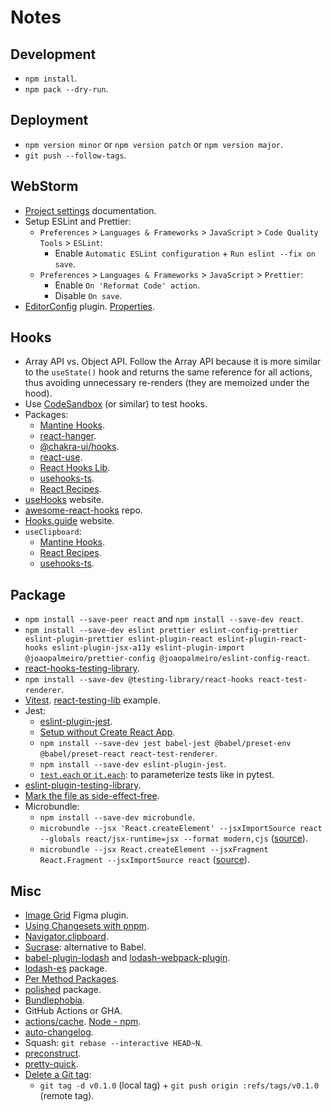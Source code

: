 # Notes

## Development

- `npm install`.
- `npm pack --dry-run`.

## Deployment

- `npm version minor` or `npm version patch` or `npm version major`.
- `git push --follow-tags`.

## WebStorm

- [Project settings](https://www.jetbrains.com/help/webstorm/configure-project-settings.html) documentation.
- Setup ESLint and Prettier:
  - `Preferences` > `Languages & Frameworks` > `JavaScript` > `Code Quality Tools` > `ESLint`:
    - Enable `Automatic ESLint configuration` + `Run eslint --fix on save`.
  - `Preferences` > `Languages & Frameworks` > `JavaScript` > `Prettier`:
    - Enable `On 'Reformat Code' action`.
    - Disable `On save`.
- [EditorConfig](https://plugins.jetbrains.com/plugin/7294-editorconfig) plugin. [Properties](https://github.com/editorconfig/editorconfig/wiki/EditorConfig-Properties).

## Hooks

- Array API vs. Object API. Follow the Array API because it is more similar to the `useState()` hook and returns the same reference for all actions, thus avoiding unnecessary re-renders (they are memoized under the hood).
- Use [CodeSandbox](https://codesandbox.io/) (or similar) to test hooks.
- Packages:
  - [Mantine Hooks](https://github.com/mantinedev/mantine/tree/master/src/mantine-hooks).
  - [react-hanger](https://github.com/kitze/react-hanger).
  - [@chakra-ui/hooks](https://github.com/chakra-ui/chakra-ui/tree/main/packages/hooks).
  - [react-use](https://github.com/streamich/react-use).
  - [React Hooks Lib](https://github.com/beizhedenglong/react-hooks-lib).
  - [usehooks-ts](https://usehooks-ts.com/).
  - [React Recipes](https://github.com/craig1123/react-recipes).
- [useHooks](https://usehooks.com/) website.
- [awesome-react-hooks](https://github.com/rehooks/awesome-react-hooks) repo.
- [Hooks.guide](https://hooks-guide.netlify.app/) website.
- `useClipboard`:
  - [Mantine Hooks](https://github.com/mantinedev/mantine/blob/master/src/mantine-hooks/src/use-clipboard/use-clipboard.ts).
  - [React Recipes](https://github.com/craig1123/react-recipes/blob/master/src/useCopyClipboard.js).
  - [usehooks-ts](https://usehooks-ts.com/react-hook/use-copy-to-clipboard).

## Package

- `npm install --save-peer react` and `npm install --save-dev react`.
- `npm install --save-dev eslint prettier eslint-config-prettier eslint-plugin-prettier eslint-plugin-react eslint-plugin-react-hooks eslint-plugin-jsx-a11y eslint-plugin-import @joaopalmeiro/prettier-config @joaopalmeiro/eslint-config-react`.
- [react-hooks-testing-library](https://react-hooks-testing-library.com/).
- `npm install --save-dev @testing-library/react-hooks react-test-renderer`.
- [Vitest](https://github.com/vitest-dev/vitest). [react-testing-lib](https://github.com/vitest-dev/vitest/tree/main/examples/react-testing-lib) example.
- Jest:
  - [eslint-plugin-jest](https://github.com/jest-community/eslint-plugin-jest).
  - [Setup without Create React App](https://jestjs.io/docs/tutorial-react#setup-without-create-react-app).
  - `npm install --save-dev jest babel-jest @babel/preset-env @babel/preset-react react-test-renderer`.
  - `npm install --save-dev eslint-plugin-jest`.
  - [`test.each` or `it.each`](https://jestjs.io/docs/api#testeachtablename-fn-timeout): to parameterize tests like in pytest.
- [eslint-plugin-testing-library](https://github.com/testing-library/eslint-plugin-testing-library).
- [Mark the file as side-effect-free](https://webpack.js.org/guides/tree-shaking/#mark-the-file-as-side-effect-free).
- Microbundle:
  - `npm install --save-dev microbundle`.
  - `microbundle --jsx 'React.createElement' --jsxImportSource react --globals react/jsx-runtime=jsx --format modern,cjs` ([source](https://github.com/developit/microbundle/issues/763#issuecomment-877388109)).
  - `microbundle --jsx React.createElement --jsxFragment React.Fragment --jsxImportSource react` ([source](https://www.fabiofranchino.com/blog/create-react-reusable-components-library-with-microbundle/)).

## Misc

- [Image Grid](https://www.figma.com/community/plugin/824130560660439050/Image-Grid) Figma plugin.
- [Using Changesets with pnpm](https://pnpm.io/using-changesets).
- [Navigator.clipboard](https://developer.mozilla.org/en-US/docs/Web/API/Navigator/clipboard).
- [Sucrase](https://github.com/alangpierce/sucrase): alternative to Babel.
- [babel-plugin-lodash](https://github.com/lodash/babel-plugin-lodash) and [lodash-webpack-plugin](https://www.npmjs.com/package/lodash-webpack-plugin).
- [lodash-es](https://www.npmjs.com/package/lodash-es) package.
- [Per Method Packages](https://lodash.com/per-method-packages).
- [polished](https://polished.js.org/) package.
- [Bundlephobia](https://bundlephobia.com/).
- GitHub Actions or GHA.
- [actions/cache](https://github.com/actions/cache). [Node - npm](https://github.com/actions/cache/blob/main/examples.md#node---npm).
- [auto-changelog](https://github.com/CookPete/auto-changelog).
- Squash: `git rebase --interactive HEAD~N`.
- [preconstruct](https://github.com/preconstruct/preconstruct).
- [pretty-quick](https://www.npmjs.com/package/pretty-quick).
- [Delete a Git tag](https://www.manikrathee.com/how-to-delete-a-tag-in-git.html):
  - `git tag -d v0.1.0` (local tag) + `git push origin :refs/tags/v0.1.0` (remote tag).
